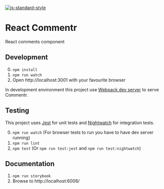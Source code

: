 [![js-standard-style](https://img.shields.io/badge/code%20style-standard-brightgreen.svg)](http://standardjs.com)

# React Commentr

React comments component

## Development

0. `npm install`
1. `npm run watch`
2. Open http://localhost:3001 with your favourite browser

In development environment this project use [Webpack dev server](https://webpack.github.io/docs/webpack-dev-server.html) to serve Commentr.

## Testing
This project uses [Jest](https://facebook.github.io/jest/) for unit tests and [Nightwatch](http://nightwatchjs.org/) for integration tests.

0. `npm run watch` (For browser tests to run you have to have dev server running)
1. `npm run lint`
2. `npm test` (Or `npm run test:jest` and `npm run test:nightwatch`)

## Documentation
1. `npm run storybook`
2. Browse to http://localhost:6006/
